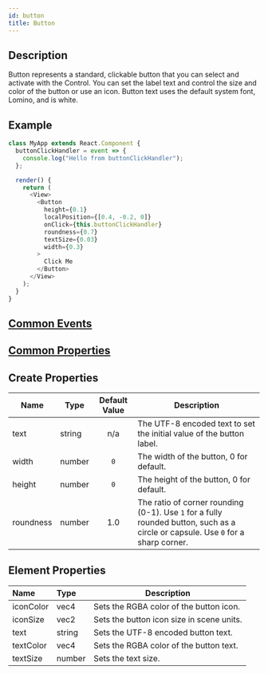 ```yaml
---
id: button
title: Button
---
```


## Description

Button represents a standard, clickable button that you can select and activate with the Control. You can set the label text and control the size and color of the button or use an icon. Button text uses the default system font, Lomino, and is white.

## Example

```javascript
class MyApp extends React.Component {
  buttonClickHandler = event => {
    console.log("Hello from buttonClickHandler");
  };

  render() {
    return (
      <View>
        <Button
          height={0.1}
          localPosition={[0.4, -0.2, 0]}
          onClick={this.buttonClickHandler}
          roundness={0.7}
          textSize={0.03}
          width={0.3}
        >
          Click Me
        </Button>
      </View>
    );
  }
}
```

## [Common Events](../types/Events.md)

## [Common Properties](../types/Properties.md)

## Create Properties

| Name      | Type   | Default Value | Description                                                                                          |
| --------- | ------ | :-----------: | ---------------------------------------------------------------------------------------------------- |
| text      | string |      n/a      | The UTF-8 encoded text to set the initial value of the button label.                                       |
| width     | number |      `0`      | The width of the button, 0 for default.                                                              |
| height    | number |      `0`      | The height of the button, 0 for default.                                                             |
| roundness | number |      1.0      | The ratio of corner rounding (0-1). Use `1` for a fully rounded button, such as a circle or capsule. Use `0` for a sharp corner. |

## Element Properties

| Name      | Type   | Description                               |
| :-------- | :----- | ----------------------------------------- |
| iconColor | vec4   | Sets the RGBA color of the button icon.   |
| iconSize  | vec2   | Sets the button icon size in scene units. |
| text      | string | Sets the UTF-8 encoded button text.       |
| textColor | vec4   | Sets the RGBA color of the button text.   |
| textSize  | number | Sets the text size.                       |
